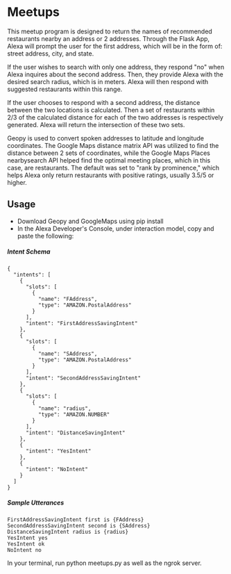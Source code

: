 # Meetups

This meetup program is designed to return the names of recommended restaurants nearby an address or
2 addresses. Through the Flask App, Alexa will prompt the user for the first address, which will be in the form of:
street address, city, and state.

If the user wishes to search with only one address, they respond "no" when Alexa
inquires about the second address. Then, they provide Alexa with the desired search radius, which is in meters.
Alexa will then respond with suggested restaurants within this range.

If the user chooses to respond with a second address, the distance between the two locations is calculated.
Then a set of restaurants within 2/3 of the calculated distance for each of the two addresses is respectively
generated. Alexa will return the intersection of these two sets.

Geopy is used to convert spoken addresses to latitude and longitude coordinates. The Google Maps distance matrix API was
utilized to find the distance between 2 sets of coordinates, while the Google Maps Places nearbysearch API helped find the optimal meeting places, which in this case, are restaurants. The default was set to "rank by prominence," which helps Alexa only return restaurants with positive ratings, usually 3.5/5 or higher.

## Usage
- Download Geopy and GoogleMaps using pip install
- In the Alexa Developer's Console, under interaction model, copy and paste the following:

##### Intent Schema
```
{
  "intents": [
    {
      "slots": [
        {
          "name": "FAddress",
          "type": "AMAZON.PostalAddress"
        }
      ],
      "intent": "FirstAddressSavingIntent"
    },
    {
      "slots": [
        {
          "name": "SAddress",
          "type": "AMAZON.PostalAddress"
        }
      ],
      "intent": "SecondAddressSavingIntent"
    },
    {
      "slots": [
        {
          "name": "radius",
          "type": "AMAZON.NUMBER"
        }
      ],
      "intent": "DistanceSavingIntent"
    },
    {
      "intent": "YesIntent"
    },
    {
      "intent": "NoIntent"
    }
  ]
}
```
##### Sample Utterances
```
FirstAddressSavingIntent first is {FAddress}
SecondAddressSavingIntent second is {SAddress}
DistanceSavingIntent radius is {radius}
YesIntent yes
YesIntent ok
NoIntent no
```
In your terminal, run python meetups.py as well as the ngrok server.
